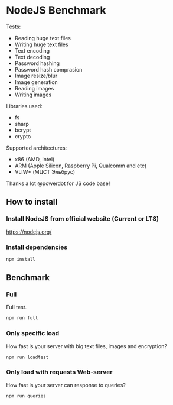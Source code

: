 # NodeJS Benchmark

Tests:
- Reading huge text files
- Writing huge text files
- Text encoding
- Text decoding
- Password hashing
- Password hash comprasion
- Image resize/blur
- Image generation
- Reading images
- Writing images

Libraries used:
- fs
- sharp
- bcrypt
- crypto

Supported architectures:
- x86 (AMD, Intel)
- ARM (Apple Silicon, Raspberry Pi, Qualcomm and etc)
- VLIW* (МЦСТ Эльбрус)

Thanks a lot @powerdot for JS code base!

## How to install
### Install NodeJS from official website (Current or LTS)

https://nodejs.org/

### Install dependencies
```bash
npm install
```

## Benchmark

### Full
Full test.
```bash
npm run full
```

### Only specific load 
How fast is your server with big text files, images and encryption?
```bash
npm run loadtest
```

### Only load with requests Web-server
How fast is your server can response to queries?
```bash
npm run queries
```


